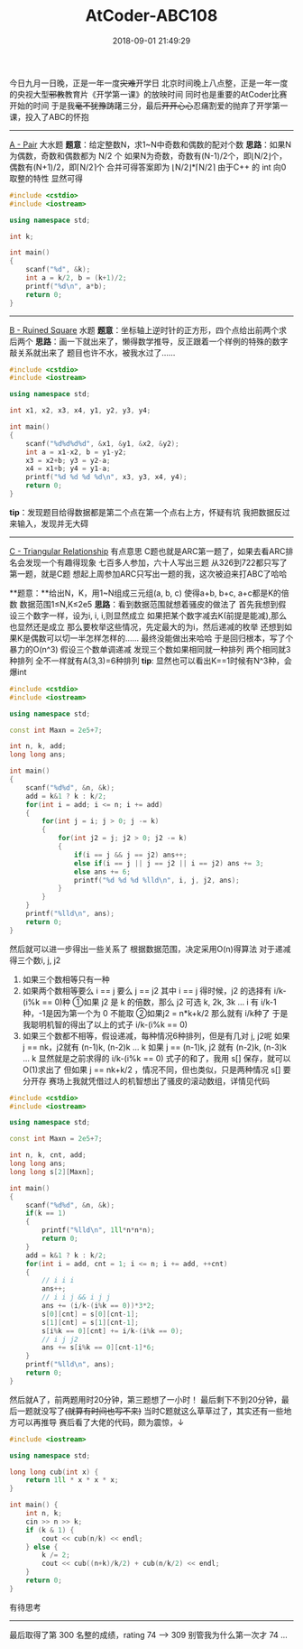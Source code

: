 ﻿---
title: AtCoder-ABC108
date: 2018-09-01 21:49:29
categories:
  - AtCoder
tags:
  - 数学
---

今日九月一日晚，正是一年一度~~灾难~~开学日
北京时间晚上八点整，正是一年一度的央视大型~~邪教~~教育片《开学第一课》的放映时间
同时也是重要的AtCoder比赛开始的时间
于是我~~毫不犹豫~~踌躇三分，最后~~开开心心~~忍痛割爱的抛弃了开学第一课，投入了ABC的怀抱

----------

[A - Pair][1]
大水题
**题意**：给定整数N，求1~N中奇数和偶数的配对个数
**思路**：如果N为偶数，奇数和偶数都为 N/2 个
如果N为奇数，奇数有(N-1)/2个，即⌊N/2⌋个，偶数有(N+1)/2，即⌈N/2⌉个
合并可得答案即为 ⌊N/2⌋*⌈N/2⌉
由于C++ 的 int 向0取整的特性
显然可得
```cpp
#include <cstdio>
#include <iostream>

using namespace std;

int k;

int main()
{
    scanf("%d", &k);
    int a = k/2, b = (k+1)/2;
    printf("%d\n", a*b);
    return 0;
}
```
----------
[B - Ruined Square][2] 
水题
**题意**：坐标轴上逆时针的正方形，四个点给出前两个求后两个
**思路**：画一下就出来了，懒得数学推导，反正跟着一个样例的特殊的数字敲关系就出来了
题目也许不水，被我水过了……
```cpp
#include <cstdio>
#include <iostream>

using namespace std;

int x1, x2, x3, x4, y1, y2, y3, y4;

int main()
{
    scanf("%d%d%d%d", &x1, &y1, &x2, &y2);
    int a = x1-x2, b = y1-y2;
    x3 = x2+b; y3 = y2-a;
    x4 = x1+b; y4 = y1-a;
    printf("%d %d %d %d\n", x3, y3, x4, y4);
    return 0;
}
```
**tip**：发现题目给得数据都是第二个点在第一个点右上方，怀疑有坑
我把数据反过来输入，发现并无大碍

----------
[C - Triangular Relationship][3] 
有点意思
C题也就是ARC第一题了，如果去看ARC排名会发现一个有趣得现象
七百多人参加，六十人写出三题
从326到722都只写了第一题，就是C题
想起上周参加ARC只写出一题的我，这次被迫来打ABC了哈哈

**题意：**给出N，K，用1~N组成三元组(a, b, c)
使得a+b, b+c, a+c都是K的倍数
数据范围1≤N,K≤2e5
**思路**：看到数据范围就想着骚皮的做法了
首先我想到假设三个数字一样，设为i, i, i,则显然成立
如果把某个数字减去K(前提是能减),那么也显然还是成立
那么要枚举这些情况，先定最大的为i，然后递减的枚举
还想到如果K是偶数可以切一半怎样怎样的……
最终没能做出来哈哈
于是回归根本，写了个暴力的O(n^3)
假设三个数单调递减
发现三个数如果相同就一种排列
两个相同就3种排列
全不一样就有A(3,3)=6种排列
**tip**: 显然也可以看出K==1时候有N^3种，会爆int
```cpp
#include <cstdio>
#include <iostream>

using namespace std;

const int Maxn = 2e5+7;

int n, k, add;
long long ans;

int main()
{
    scanf("%d%d", &n, &k);
    add = k&1 ? k : k/2;
    for(int i = add; i <= n; i += add)
    {
        for(int j = i; j > 0; j -= k)
        {
            for(int j2 = j; j2 > 0; j2 -= k)
            {
                if(i == j && j == j2) ans++;
                else if(i == j || j == j2 || i == j2) ans += 3;
                else ans += 6;
                printf("%d %d %d %lld\n", i, j, j2, ans);
            }
        }
    }
    printf("%lld\n", ans);
    return 0;
}
```
然后就可以进一步得出一些关系了
根据数据范围，决定采用O(n)得算法
对于递减得三个数i, j, j2

 1. 如果三个数相等只有一种
 2. 如果两个数相等要么 i == j 要么 j == j2 其中 i == j 得时候，j2 的选择有 i/k-(i%k == 0)种
    ①如果 j2 是 k 的倍数，那么 j2 可选 k, 2k, 3k ... i 有 i/k-1 种，-1是因为第一个为 0 不能取
    ②如果j2 = n*k+k/2 那么就有 i/k种了 于是我聪明机智的得出了以上的式子 i/k-(i%k == 0)
 3. 如果三个数都不相等，假设递减，每种情况6种排列，但是有几对 j, j2呢
    如果 j == nk，j2就有 (n-1)k, (n-2)k ... k
    如果 j == (n-1)k, j2 就有 (n-2)k, (n-3)k ... k
    显然就是之前求得的 i/k-(i%k == 0) 式子的和了，我用 s[] 保存，就可以O(1)求出了
    但如果 j == nk+k/2 ，情况不同，但也类似，只是两种情况 s[] 要分开存
    赛场上我就凭借过人的机智想出了骚皮的滚动数组，详情见代码

```cpp
#include <cstdio>
#include <iostream>

using namespace std;

const int Maxn = 2e5+7;

int n, k, cnt, add;
long long ans;
long long s[2][Maxn];

int main()
{
    scanf("%d%d", &n, &k);
    if(k == 1)
    {
        printf("%lld\n", 1ll*n*n*n);
        return 0;
    }
    add = k&1 ? k : k/2;
    for(int i = add, cnt = 1; i <= n; i += add, ++cnt)
    {
        // i i i
        ans++;
        // i i j && i j j
        ans += (i/k-(i%k == 0))*3*2;
        s[0][cnt] = s[0][cnt-1];
        s[1][cnt] = s[1][cnt-1];
        s[i%k == 0][cnt] += i/k-(i%k == 0);
        // i j j2
        ans += s[i%k == 0][cnt-1]*6;
    }
    printf("%lld\n", ans);
    return 0;
}
```
然后就A了，前两题用时20分钟，第三题想了一小时！
最后剩下不到20分钟，最后一题就没写了~~(就算有时间也写不来)~~
当时C题就这么草草过了，其实还有一些地方可以再推导
赛后看了大佬的代码，颇为震惊，↓
```cpp
#include <iostream>

using namespace std;

long long cub(int x) {
    return 1ll * x * x * x;
}

int main() {
    int n, k;
    cin >> n >> k;
    if (k & 1) {
        cout << cub(n/k) << endl;
    } else {
        k /= 2;
        cout << cub((n+k)/k/2) + cub(n/k/2) << endl;
    }
    return 0;
}
```
有待思考


----------
最后取得了第 300 名整的成绩，rating 74 --> 309
别管我为什么第一次才 74 ...

  [1]: https://beta.atcoder.jp/contests/abc108/tasks/abc108_a
  [2]: https://beta.atcoder.jp/contests/abc108/tasks/abc108_b
  [3]: https://beta.atcoder.jp/contests/abc108/tasks/arc102_a